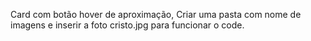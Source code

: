 Card com botão hover de aproximação, 
Criar uma pasta com nome de imagens e inserir a foto cristo.jpg para funcionar o code.
